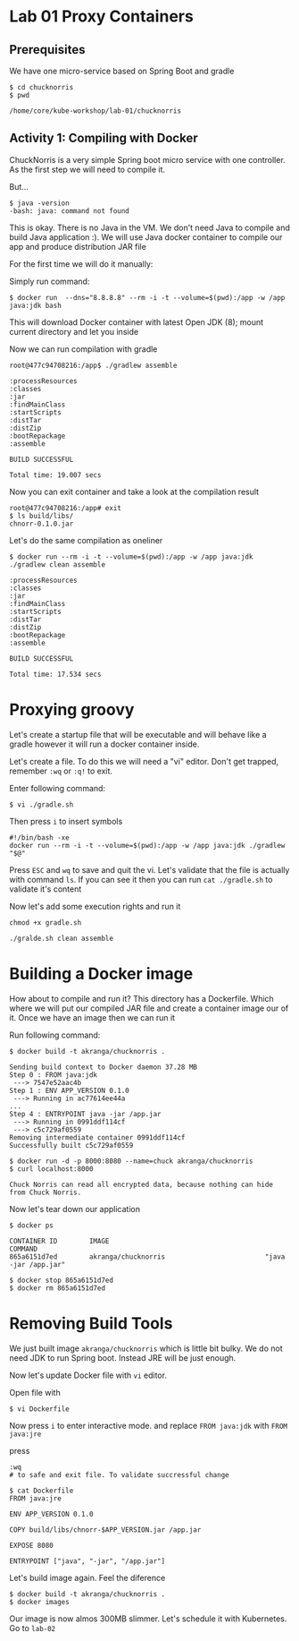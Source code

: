 # Lab 01 Proxy Containers

## Prerequisites

We have one micro-service based on Spring Boot and gradle
```
$ cd chucknorris
$ pwd

/home/core/kube-workshop/lab-01/chucknorris
```

## Activity 1: Compiling with Docker

ChuckNorris is a very simple Spring boot micro service with one controller. As the first step we will need to compile it.

But...
```
$ java -version
-bash: java: command not found
```

This is okay. There is no Java in the VM. We don't need Java to compile and build Java application :). We will use Java docker container to compile our app and produce distribution JAR file

For the first time we will do it manually:

Simply run command:
```
$ docker run  --dns="8.8.8.8" --rm -i -t --volume=$(pwd):/app -w /app java:jdk bash
```

This will download Docker container with latest Open JDK (8); mount current directory and let you inside

Now we can run compilation with gradle
```
root@477c94708216:/app$ ./gradlew assemble

:processResources
:classes
:jar
:findMainClass
:startScripts
:distTar
:distZip
:bootRepackage
:assemble

BUILD SUCCESSFUL

Total time: 19.007 secs
```

Now you can exit container and take a look at the compilation result
```
root@477c94708216:/app# exit
$ ls build/libs/
chnorr-0.1.0.jar
```

Let's do the same compilation as oneliner
```
$ docker run --rm -i -t --volume=$(pwd):/app -w /app java:jdk ./gradlew clean assemble

:processResources
:classes
:jar
:findMainClass
:startScripts
:distTar
:distZip
:bootRepackage
:assemble

BUILD SUCCESSFUL

Total time: 17.534 secs
```

# Proxying groovy

Let's create a startup file that will be executable and will behave like a gradle however it will run a docker container inside.

Let's create a file. To do this we will need a "vi" editor. Don't get trapped, remember `:wq` or `:q!` to exit.

Enter following command:
```
$ vi ./gradle.sh
```
Then press `i` to insert symbols
```
#!/bin/bash -xe
docker run --rm -i -t --volume=$(pwd):/app -w /app java:jdk ./gradlew "$@"
```

Press `ESC` and `wq` to save and quit the vi. Let's validate that the file is actually with command `ls`. If you can see it then you can run `cat ./gradle.sh` to validate it's content

Now let's add some execution rights and run it 
```
chmod +x gradle.sh

./gralde.sh clean assemble 
```


# Building a Docker image

How about to compile and run it? This directory has a Dockerfile. Which where we will put our compiled JAR file and create a container image our of it. Once we have an image then we can run it

Run following command:
```
$ docker build -t akranga/chucknorris .

Sending build context to Docker daemon 37.28 MB
Step 0 : FROM java:jdk
 ---> 7547e52aac4b
Step 1 : ENV APP_VERSION 0.1.0
 ---> Running in ac77614ee44a
...
Step 4 : ENTRYPOINT java -jar /app.jar
 ---> Running in 0991ddf114cf
 ---> c5c729af0559
Removing intermediate container 0991ddf114cf
Successfully built c5c729af0559

$ docker run -d -p 8000:8080 --name=chuck akranga/chucknorris
$ curl localhost:8000

Chuck Norris can read all encrypted data, because nothing can hide from Chuck Norris.
```

Now let's tear down our application
```
$ docker ps

CONTAINER ID        IMAGE                                       COMMAND             
865a6151d7ed        akranga/chucknorris                         "java -jar /app.jar"

$ docker stop 865a6151d7ed
$ docker rm 865a6151d7ed
```

# Removing Build Tools

We just built image `akranga/chucknorris` which is little bit bulky. We do not need JDK to run Spring boot. Instead JRE will be just enough.

Now let's update Docker file with `vi` editor.

Open file with 

```
$ vi Dockerfile
```

Now press `i` to enter interactive mode. and replace `FROM java:jdk` with `FROM java:jre`

press 
```
:wq
# to safe and exit file. To validate succressful change 

$ cat Dockerfile
FROM java:jre

ENV APP_VERSION 0.1.0

COPY build/libs/chnorr-$APP_VERSION.jar /app.jar

EXPOSE 8080

ENTRYPOINT ["java", "-jar", "/app.jar"]
```

Let's build image again. Feel the diference
```
$ docker build -t akranga/chucknorris .
$ docker images

```

Our image is now almos 300MB slimmer. Let's schedule it with Kubernetes. Go to `lab-02`